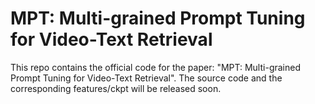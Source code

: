 # MPT: Multi-grained Prompt Tuning for Video-Text Retrieval
This repo contains the official code for the paper: "MPT: Multi-grained Prompt Tuning for Video-Text Retrieval". The source code and the corresponding features/ckpt will be released soon.
